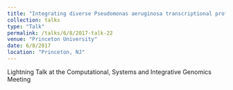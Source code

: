 ```yaml
---
title: "Integrating diverse Pseudomonas aeruginosa transcriptional profiles"
collection: talks
type: "Talk"
permalink: /talks/6/8/2017-talk-22
venue: "Princeton University"
date: 6/8/2017
location: "Princeton, NJ"
---
```


Lightning Talk at the Computational, Systems and Integrative Genomics Meeting
